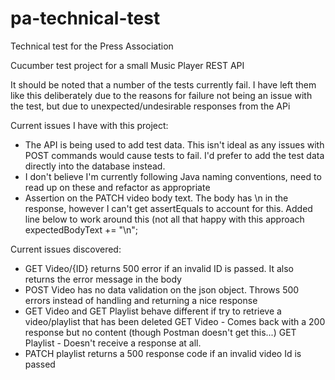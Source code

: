 # pa-technical-test
Technical test for the Press Association

Cucumber test project for a small Music Player REST API

It should be noted that a number of the tests currently fail.
I have left them like this deliberately due to the reasons for failure not being an issue with the test, but due to unexpected/undesirable responses from the APi

Current issues I have with this project:

- The API is being used to add test data. This isn't ideal as any issues with POST commands would cause tests to fail.
  I'd prefer to add the test data directly into the database instead.
- I don't believe I'm currently following Java naming conventions, need to read up on these and refactor as appropriate
- Assertion on the PATCH video body text. The body has \n in the response, however I can't get assertEquals to account for this.
Added line below to work around this (not all that happy with this approach
    expectedBodyText += "\n";


Current issues discovered:

- GET Video/{ID} returns 500 error if an invalid ID is passed. It also returns the error message in the body
- POST Video has no data validation on the json object. Throws 500 errors instead of handling and returning a nice response
- GET Video and GET Playlist behave different if try to retrieve a video/playlist that has been deleted
GET Video - Comes back with a 200 response but no content (though Postman doesn't get this...)
GET Playlist - Doesn't receive a response at all.
- PATCH playlist returns a 500 response code if an invalid video Id is passed